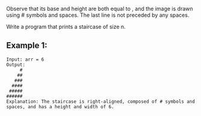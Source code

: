 Observe that its base and height are both equal to , and the image is drawn using # symbols and spaces. The last line is not preceded by any spaces.

Write a program that prints a staircase of size n.
## Example 1:
```
Input: arr = 6
Output:
     #
    ##
   ###
  ####
 #####
######
Explanation: The staircase is right-aligned, composed of # symbols and spaces, and has a height and width of 6.
```